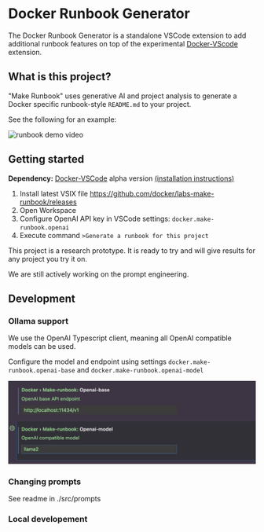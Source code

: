 # Docker Runbook Generator

The Docker Runbook Generator is a standalone VSCode extension to add additional runbook features on top of the experimental [Docker-VScode](https://github.com/docker/docker-vscode/) extension. 

## What is this project?

"Make Runbook" uses generative AI and project analysis to generate a Docker specific runbook-style `README.md` to your project. 

See the following for an example:

![runbook demo video](https://github.com/docker/docker-vscode/assets/5000430/6da2c934-35f7-470d-962e-a2c9a43a335b)

## Getting started

**Dependency:**
[Docker-VSCode](https://github.com/docker/docker-vscode) alpha version [(installation instructions)](https://github.com/docker/docker-vscode/tree/main/lsp)

1. Install latest VSIX file https://github.com/docker/labs-make-runbook/releases
2. Open Workspace
3. Configure OpenAI API key in VSCode settings: `docker.make-runbook.openai` 
4. Execute command `>Generate a runbook for this project`

This project is a research prototype. It is ready to try and will give results for any project you try it on.

We are still actively working on the prompt engineering.

## Development

### Ollama support
We use the OpenAI Typescript client, meaning all OpenAI compatible models can be used. 

Configure the model and endpoint using settings
`docker.make-runbook.openai-base` and `docker.make-runbook.openai-model`

![ollama config screenshot](./screenshots/ollama.png)

### Changing prompts
See readme in ./src/prompts

### Local developement

